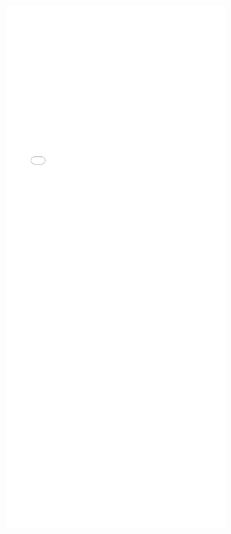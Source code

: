 <iframe src="/medium.html" frameborder="0" width = "100%" height = "1200px" scrolling="no"></iframe>

